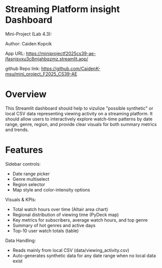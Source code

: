 # Streaming Platform insight Dashboard

Mini-Project (Lab 4.3):

Author: Caiden Kopcik

App URL: https://miniprojectf2025cs39-ae-jfasnjsvxu3c8mjahbqzmz.streamlit.app/

github Repo link: https://github.com/CaidenK-msu/mini_project_F2025_CS39-AE 

# Overview
This Streamlit dashboard should help to vizulize "possible synthetic" or local CSV data representing viewing activity on a streaming platform. It should allow users to interactively explore watch-time patterns by date range, genre, region, and provide clear visuals for both summary metrics and trends.

# Features
Sidebar controls:
- Date range picker
- Genre multiselect
- Region selector
- Map style and color-intensity options
  
Visuals & KPIs:
- Total watch hours over time (Altair area chart)
- Regional distribution of viewing time (PyDeck map)
- Key metrics for subscribers, average watch hours, and top genre
- Summary of hot genres and active days
- Top-10 user watch totals (table)

Data Handling:
- Reads mainly from local CSV (data/viewing_activity.csv)
- Auto-generates synthetic data for any date range when no local data exist

